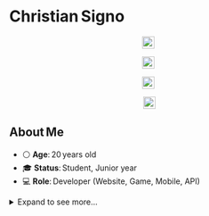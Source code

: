 <!DOCTYPE html>
<html lang="en">
<body>

<h1>Christian Signo</h1>

<div align="center">

<img src="https://img.shields.io/badge/JavaScript-transparent?style=flat&logo=javascript&logoColor=%23ffb13b"
     alt="JavaScript badge"
     style="vertical-align:middle;margin-right:4px;border:none;background:none;height:22px;" />

<img src="https://img.shields.io/badge/Python-transparent?style=flat&logo=python&logoColor=%233776ab"
     alt="Python badge"
     style="vertical-align:middle;margin-right:4px;border:none;background:none;height:22px;" />

<img src="https://img.shields.io/badge/React%20Developer-transparent?style=flat&logo=react&logoColor=%2361dafb"
     alt="React Developer badge"
     style="vertical-align:middle;margin-right:4px;border:none;background:none;height:22px;" />

<img src="https://img.shields.io/badge/Node.js-transparent?style=flat&logo=node.js&logoColor=%23339933"
     alt="Node.js badge"
     style="vertical-align:middle;border:none;background:none;height:22px;" />

</div>


<h2>About Me</h2>
<ul>
  <li>⚪ <strong>Age</strong>: 20 years old</li>
  <li>🎓 <strong>Status</strong>: Student, Junior year</li>
  <li>💻 <strong>Role</strong>: Developer (Website, Game, Mobile, API)</li>
</ul>

<details>
<summary>Expand to see more…</summary>

<h2>Environment &amp; Tools I Work With</h2>
<ul>
  <li>JavaScript / TypeScript</li>
  <li>Python</li>
  <li>PHP</li>
  <li>C#</li>
  <li>Java</li>
  <li>C++</li>
</ul>
<hr>
<ul>
  <li>REST APIs</li>
  <li>WebSockets</li>
  <li>React</li>
  <li>React Native</li>
  <li>Unreal Engine</li>
  <li>Godot</li>
  <li>Unity</li>
  <li>SQL (MySQL, PostgreSQL)</li>
  <li>NoSQL (MongoDB, Cassandra)</li>
</ul>

<h2>Others</h2>
<ul>
  <li>Arduino Uno</li>
  <li>Circuit Design (Analog/Digital)</li>
</ul>

<h2>🌱 Currently focused</h2>
<ul>
  <li>Exploring <strong>Machine Learning</strong> with Python</li>
  <li>Side projects: <strong>Full‑Stack Applications</strong> with React</li>
  <li>Current project: <strong>School Capstone</strong> – MERN stack (MongoDB, Express, React, Node)</li>
</ul>

</details>

</body>
</html>
